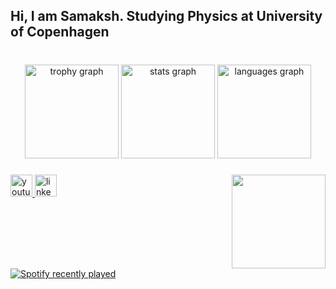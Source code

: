 <h2 align="left">Hi, I am Samaksh. Studying Physics at University of Copenhagen</h2>

###

<br clear="both">

<div align="center">
  <img src="https://github-profile-trophy.vercel.app?username=SaMaksH-exe&theme=monokai&column=-1&row=1&margin-w=8&margin-h=8&no-bg=true&no-frame=false&order=4" height="150" alt="trophy graph"  />
  <img src="https://github-readme-stats.vercel.app/api?username=SaMaksH-exe&hide_title=false&hide_rank=true&show_icons=true&include_all_commits=true&count_private=true&disable_animations=false&theme=monokai&locale=en&hide_border=false&order=1&custom_title=Github%20Stats" height="150" alt="stats graph"  />
  <img src="https://github-readme-stats.vercel.app/api/top-langs?username=SaMaksH-exe&locale=en&hide_title=false&layout=compact&card_width=320&langs_count=6&theme=monokai&hide_progress = True&hide_border=false&order=2&custom_title=Languages%10Used" height="150" alt="languages graph"  />
</div>

###

<img align="right" height="150" src="https://cdn-images-1.medium.com/max/1024/0*ulz5mvlcGo5EDpaY.gif"  />

###

<div align="left">
  <a href="https://www.youtube.com/channel/UC6gS79b0vs_3k1vJyxETEKA" target="_blank">
    <img src="https://img.shields.io/static/v1?message=Youtube&logo=youtube&label=&color=FF0000&logoColor=white&labelColor=&style=for-the-badge" height="35" alt="youtube logo"  />
  </a>
  <a href="https://www.linkedin.com/in/samaksh-kaushik/" target="_blank">
    <img src="https://img.shields.io/static/v1?message=LinkedIn&logo=linkedin&label=&color=0077B5&logoColor=white&labelColor=&style=for-the-badge" height="35" alt="linkedin logo"  />
  </a>
</div>

###

<br clear="both">

<div align="left">
  <a href="https://open.spotify.com/user/Samaksh13Kaushik">
    <img src="https://spotify-recently-played-readme.vercel.app/api?user=Samaksh13Kaushik&count=5" alt="Spotify recently played"  />
  </a>
</div>

###
